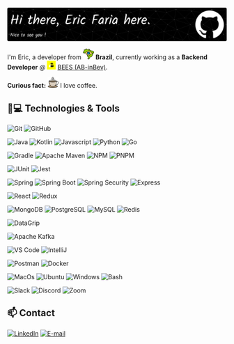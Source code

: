![Header](./img/github-header-image.png)

I'm Eric, a developer from <img src="./img/brazil.png" width="25"/> <b>Brazil</b>, currently working as a __Backend Developer__ _@_ <img src="./img/bees.png" width="20"/> [BEES (AB-inBev)](https://www.beesbank.com.br/).

__Curious fact:__ <img src="./img/coffee.png" width="25"/> I love coffee.

## 🚀💻 Technologies & Tools
 
![Git](https://img.shields.io/badge/-Git-black?style=flat-square&logo=git)
  ![GitHub](https://img.shields.io/badge/-GitHub-181717?style=flat-square&color=black&logo=github)
  
![Java](https://img.shields.io/badge/Java-Java?style=flat-square&logo=openjdk&color=black&logoColor=437291)
  ![Kotlin](https://img.shields.io/badge/Kotlin-Kotlin?style=flat-square&logo=kotlin&color=black)
  ![Javascript](https://img.shields.io/badge/Javascript-javascript?style=flat-square&logo=javascript&color=black)
  ![Python](https://img.shields.io/badge/Python-Python?style=flat-square&logo=python&color=black)
  ![Go](https://img.shields.io/badge/Go-Go?style=flat-square&logo=go&color=black&logoColor=00ADD8)

  ![Gradle](https://img.shields.io/badge/Gradle-Gradle?style=flat-square&logo=spring&color=black&logoColor=white)
  ![Apache Maven](https://img.shields.io/badge/Apache_Maven-Apache_Maven?style=flat-square&logo=apachemaven&color=black&logoColor=C71A36)
  ![NPM](https://img.shields.io/badge/NPM-NPM?style=flat-square&logo=npm&color=black&logoColor=CB3837)
    ![PNPM](https://img.shields.io/badge/PNPM-PNPM?style=flat-square&logo=pnpm&color=black&logoColor=F69220)

  ![JUnit](https://img.shields.io/badge/JUnit-JUnit?style=flat-square&logo=junit5&color=black&logoColor=25A162)
  ![Jest](https://img.shields.io/badge/Jest-Jest?style=flat-square&logo=jest&color=black&logoColor=C21325)

  ![Spring](https://img.shields.io/badge/Spring-Spring?style=flat-square&logo=spring&color=black&logoColor=green)
  ![Spring Boot](https://img.shields.io/badge/Spring_Boot-Spring_Boot?style=flat-square&logo=springboot&color=black&logoColor=green)
  ![Spring Security](https://img.shields.io/badge/Spring_Security-Spring_Security?style=flat-square&logo=springsecurity&color=black&logoColor=green)
  ![Express](https://img.shields.io/badge/Express-Express?style=flat-square&logo=express&color=black&logoColor=white)

  ![React](https://img.shields.io/badge/React-React?style=flat-square&logo=react&color=black&logoColor=white)
  ![Redux](https://img.shields.io/badge/Redux-Reduxt?style=flat-square&logo=redux&color=black&logoColor=764ABC) 

  ![MongoDB](https://img.shields.io/badge/MongoDB-MongoDB?style=flat-square&logo=mongodb&color=black&logoColor=47A248)
![PostgreSQL](https://img.shields.io/badge/PostgreSQL-PostgreSQL?style=flat-square&logo=postgresql&color=black&logoColor=4169E1)
  ![MySQL](https://img.shields.io/badge/MySQL-MySQL?style=flat-square&logo=mysql&color=black&logoColor=4479A1)
![Redis](https://img.shields.io/badge/Redis-Redis?style=flat-square&logo=redis&color=black&logoColor=DC382D)

![DataGrip](https://img.shields.io/badge/DataGrip-DataGrip?style=flat-square&logo=datagrip&color=black&logoColor=white)  

  ![Apache Kafka](https://img.shields.io/badge/Apache_Kafka-Apacha_Kafka?style=flat-square&logo=apachekafka&color=black&logoColor=white) 
 
  ![VS Code](https://img.shields.io/badge/-VS%20Code-007ACC?style=flat-square&logo=visual-studio-code&color=black&logoColor=blue)
  ![IntelliJ](https://img.shields.io/badge/-IntelliJ%20IDEA-black?style=flat-square&logo=jetbrains)
  
  ![Postman](https://img.shields.io/badge/Postman-black?style=flat-square&logo=postman)
  ![Docker](https://img.shields.io/badge/Docker-Docker?style=flat-square&logo=docker&color=black&logoColor=blue)

![MacOs](https://img.shields.io/badge/MacOS-MacOS?style=flat-square&logo=macos&color=black&logoColor=white)
 ![Ubuntu](https://img.shields.io/badge/Ubuntu-Ubuntu?style=flat-square&logo=ubuntu&color=black&logoColor=E95420)
 ![Windows](https://img.shields.io/badge/Windows-Windows?style=flat-square&logo=windows&color=black&logoColor=white)
  ![Bash](https://img.shields.io/badge/Bash-Bash?style=flat-square&logo=gnubash&color=black&logoColor=4EAA25)

 ![Slack](https://img.shields.io/badge/Slack-Slack?style=flat-square&logo=slack&color=black&logoColor=4A154B)
  ![Discord](https://img.shields.io/badge/Discord-Discord?style=flat-square&logo=discord&color=black&logoColor=5865F2)
 ![Zoom](https://img.shields.io/badge/Zoom-Zoom?style=flat-square&logo=zoom&color=black&logoColor=0B5CFF)

 ## 📫 Contact
  [![LinkedIn](https://img.shields.io/badge/LinkedIn-LinkedIn?style=for-the-badge&logo=linkedin&color=black&logoColor=0A66C2)](https://www.linkedin.com/in/eric-faria/)
   [![E-mail](https://img.shields.io/badge/E--mail-E--mail?style=for-the-badge&logo=gmail&color=black&logoColor=EA4335)](mailto:ericdeofaria@gmail.com)
